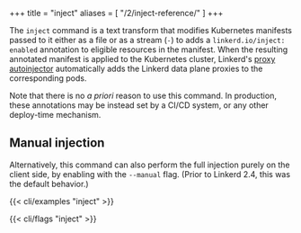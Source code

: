 +++
title = "inject"
aliases = [
  "/2/inject-reference/"
]
+++

The `inject` command is a text transform that modifies Kubernetes manifests
passed to it either as a file or as a stream (`-`) to adds a
`linkerd.io/inject: enabled` annotation to eligible resources in the manifest.
When the resulting annotated manifest is applied to the Kubernetes cluster,
Linkerd's [proxy autoinjector](/2/features/proxy-injection) automatically
adds the Linkerd data plane proxies to the corresponding pods.

Note that there is no *a priori* reason to use this command. In production,
these annotations may be instead set by a CI/CD system, or any other
deploy-time mechanism.

## Manual injection

Alternatively, this command can also perform the full injection purely on the
client side, by enabling with the `--manual` flag. (Prior to Linkerd 2.4, this
was the default behavior.)

{{< cli/examples "inject" >}}

{{< cli/flags "inject" >}}
